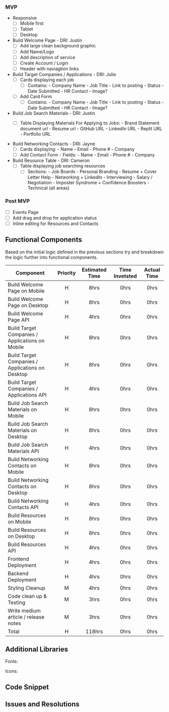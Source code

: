 ### MVP
- Responsive
  - [ ] Mobile first
  - [ ] Tablet
  - [ ] Desktop
  
- Build Welcome Page - DRI: Justin 
	- [ ] Add large clean background graphic
	- [ ] Add Name/Logo
	- [ ] Add description of service
  - [ ] Create Account / Login 
  - [ ] Header with naviagtion links
	
- Build Target Companies / Applications - DRI: Julie
	- [ ] Cards displaying each job
        - [ ] Contains:
                - Company Name 
                - Job Title 
                - Link to posting
                - Status
                - Date Submitted
                - HR Contact
                - Image?
	- [ ] Add Card Form
	    - [ ] Contains:
                - Company Name 
                - Job Title 
                - Link to posting
                - Status
                - Date Submitted
                - HR Contact
                - Image? 

- Build Job Search Materials - DRI: Justin 
	- [ ] Table Displaying Materials For Applying to Jobs:
                - Brand Statement document url
                - Resume url
                - GitHub URL
                - LinkedIn URL
                - Replit URL
                - Portfolio URL
  

- Build Networking Contacts - DRI: Jayne
	- [ ] Cards displaying:
                - Name
                - Email
                - Phone #
                - Company
  - [ ] Add Contact Form
          - Fields: 
              - Name
              - Email
              - Phone #
              - Company

- Build Resource Table - DRI: Cameron
	- [ ] Table displaying job searching resources
        - [ ] Sections:
              - Job Boards
              - Personal Branding
              - Resume + Cover Letter Help
              - Networking + LinkedIn
              - Interviewing
              - Salary / Negotiation
              - Imposter Syndrome + Confidence Boosters
              - Technical (all areas)
  
### Post MVP
- [ ] Events Page
- [ ] Add drag and drop for application status
- [ ] Inline editing for Resources and Contacts

## Functional Components
Based on the initial logic defined in the previous sections try and breakdown the logic further into functional components.

| Component | Priority | Estimated Time | Time Invetsted | Actual Time |
| --- | :---: |  :---: | :---: | :---: |
| Build Welcome Page on Mobile | H | 8hrs| 0hrs | 0hrs |
| Build Welcome Page on Desktop | H | 8hrs| 0hrs | 0hrs |
| Build Welcome Page API | H | 4hrs| 0hrs | 0hrs |
| Build Target Companies / Applications on Mobile | H | 8hrs| 0hrs | 0hrs |
| Build Target Companies / Applications on Desktop | H | 8hrs| 0hrs | 0hrs |
| Build Target Companies / Applications API | H | 4hrs| 0hrs | 0hrs |
| Build Job Search Materials on Mobile | H | 8hrs| 0hrs | 0hrs |
| Build Job Search Materials on Desktop | H | 8hrs| 0hrs | 0hrs |
| Build Job Search Materials API | H | 4hrs| 0hrs | 0hrs |
| Build Networking Contacts on Mobile | H | 8hrs| 0hrs | 0hrs |
| Build Networking Contacts on Desktop | H | 8hrs| 0hrs | 0hrs |
| Build Networking Contacts API | H | 4hrs| 0hrs | 0hrs |
| Build Resources on Mobile | H | 8hrs| 0hrs | 0hrs |
| Build Resources on Desktop | H | 8hrs| 0hrs | 0hrs |
| Build Resources API | H | 4hrs| 0hrs | 0hrs |
| Frontend Deployment | H | 4hrs | 0hrs | 0hrs |
| Backend Deployment | H | 4hrs | 0hrs | 0hrs |
| Styling Cleanup | M | 4hrs | 0hrs | 0hrs |
| Code clean up & Testing | M | 3hrs | 0hrs | 0hrs |
| Write medium article / release notes | M | 3hrs | 0hrs | 0hrs |
| Total | H | 118hrs| 0hrs | 0hrs |


## Additional Libraries ##
Fonts:

Icons:

## Code Snippet

## Issues and Resolutions
